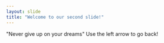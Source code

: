 ```yaml
---
layout: slide
title: "Welcome to our second slide!"
---
```

"Never give up on your dreams"
Use the left arrow to go back!
